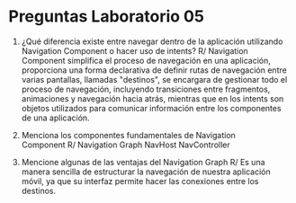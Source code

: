 # Preguntas Laboratorio 05

1. ¿Qué diferencia existe entre navegar dentro de la aplicación utilizando  
Navigation Component o hacer uso de intents?
R/ Navigation Component simplifica el proceso de navegación en una aplicación, proporciona una forma declarativa de definir rutas de navegación entre varias pantallas, llamadas "destinos", se encargara de gestionar todo el proceso de navegación, incluyendo transiciones entre fragmentos, animaciones y navegación hacia atrás, mientras que en los intents son objetos utilizados para comunicar información entre los componentes de una aplicación.

2. Menciona los componentes fundamentales de Navigation  
Component
R/ Navigation Graph
	 NavHost
	 NavController

3. Mencione algunas de las ventajas del Navigation Graph 
R/ Es una manera sencilla de estructurar la navegación de nuestra aplicación móvil, ya que su interfaz permite hacer las conexiones entre los destinos.
